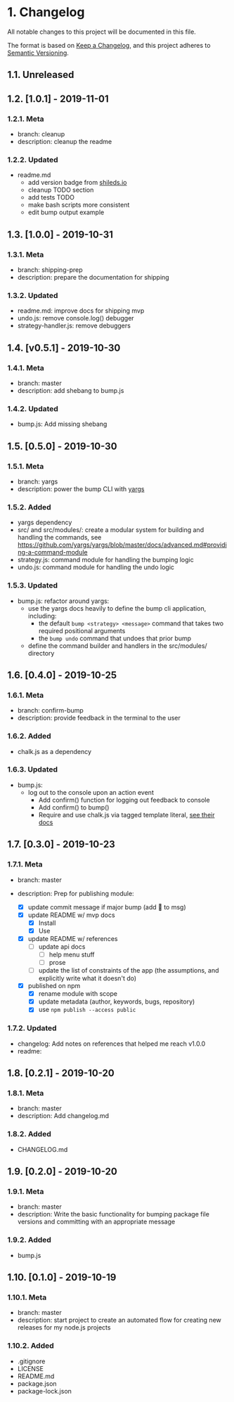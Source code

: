 # 1. Changelog

All notable changes to this project will be documented in this file.

The format is based on [Keep a Changelog](https://keepachangelog.com/en/1.0.0/),
and this project adheres to [Semantic Versioning](https://semver.org/spec/v2.0.0.html).

## 1.1. Unreleased

## 1.2. [1.0.1] - 2019-11-01

### 1.2.1. Meta

- branch: cleanup
- description: cleanup the readme

### 1.2.2. Updated

- readme.md
  - add version badge from [shileds.io](https://shields.io)
  - cleanup TODO section
  - add tests TODO
  - make bash scripts more consistent
  - edit bump output example

## 1.3. [1.0.0] - 2019-10-31

### 1.3.1. Meta

- branch: shipping-prep
- description: prepare the documentation for shipping

### 1.3.2. Updated

- readme.md: improve docs for shipping mvp
- undo.js: remove console.log() debugger
- strategy-handler.js: remove debuggers

## 1.4. [v0.5.1] - 2019-10-30

### 1.4.1. Meta

- branch: master
- description: add shebang to bump.js

### 1.4.2. Updated

- bump.js: Add missing shebang

## 1.5. [0.5.0] - 2019-10-30

### 1.5.1. Meta

- branch: yargs
- description: power the bump CLI with [yargs](http://yargs.js.org/)

### 1.5.2. Added

- yargs dependency
- src/ and src/modules/: create a modular system for building and handling the commands, see https://github.com/yargs/yargs/blob/master/docs/advanced.md#providing-a-command-module
- strategy.js: command module for handling the bumping logic
- undo.js: command module for handling the undo logic

### 1.5.3. Updated

- bump.js: refactor around yargs:
  - use the yargs docs heavily to define the bump cli application, including:
    - the default `bump <strategy> <message>` command that takes two required positional arguments
    - the `bump undo` command that undoes that prior bump
  - define the command builder and handlers in the src/modules/ directory

## 1.6. [0.4.0] - 2019-10-25

### 1.6.1. Meta

- branch: confirm-bump
- description: provide feedback in the terminal to the user

### 1.6.2. Added

- chalk.js as a dependency

### 1.6.3. Updated

- bump.js:
  - log out to the console upon an action event
    - Add confirm() function for logging out feedback to console
    - Add confirm() to bump()
    - Require and use chalk.js via tagged template literal, [see their docs](https://www.npmjs.com/package/chalk#usage)

## 1.7. [0.3.0] - 2019-10-23

### 1.7.1. Meta

- branch: master
- description: Prep for publishing module:

  - [x] update commit message if major bump (add 🚢 to msg)
  - [x] update README w/ mvp docs
    - [x] Install
    - [x] Use
  - [x] update README w/ references
    - [ ] update api docs
      - [ ] help menu stuff
      - [ ] prose
    - [ ] update the list of constraints of the app (the assumptions, and explicitly write what it doesn't do)
  - [x] published on npm
    - [x] rename module with scope
    - [x] update metadata (author, keywords, bugs, repository)
    - [x] use `npm publish --access public`

### 1.7.2. Updated

- changelog: Add notes on references that helped me reach v1.0.0
- readme:

## 1.8. [0.2.1] - 2019-10-20

### 1.8.1. Meta

- branch: master
- description: Add changelog.md

### 1.8.2. Added

- CHANGELOG.md

## 1.9. [0.2.0] - 2019-10-20

### 1.9.1. Meta

- branch: master
- description: Write the basic functionality for bumping package file versions and committing with an appropriate message

### 1.9.2. Added

- bump.js

## 1.10. [0.1.0] - 2019-10-19

### 1.10.1. Meta

- branch: master
- description: start project to create an automated flow for creating new releases for my node.js projects

### 1.10.2. Added

- .gitignore
- LICENSE
- README.md
- package.json
- package-lock.json
